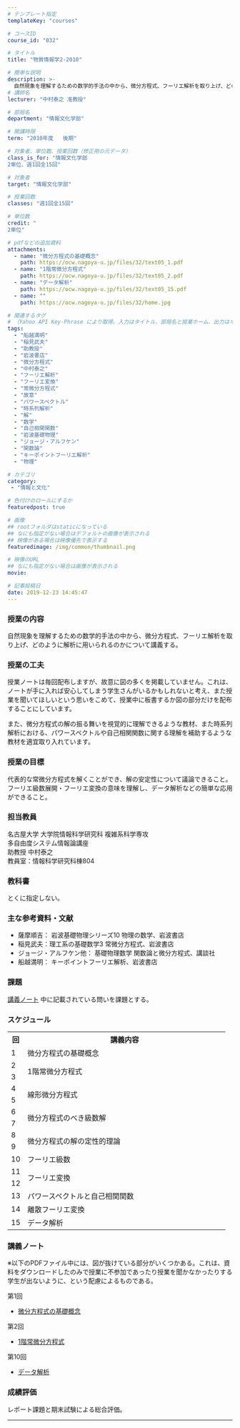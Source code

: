 ```yaml
---
# テンプレート指定
templateKey: "courses"

# コースID
course_id: "032"

# タイトル
title: "物質情報学2-2010"

# 簡単な説明
description: >-
  自然現象を理解するための数学的手法の中から、微分方程式、フーリエ解析を取り上げ、どのように解析に用いられるのかについて講義する。 ....
# 講師名
lecturer: "中村泰之 准教授"

# 部局名
department: "情報文化学部"

# 開講時限
term: "2010年度	後期"

# 対象者、単位数、授業回数（修正用の元データ）
class_is_for: "情報文化学部
2単位、週1回全15回"

# 対象者
target: "情報文化学部"

# 授業回数
classes: "週1回全15回"

# 単位数
credit: "
2単位"

# pdfなどの追加資料
attachments:
  - name: "微分方程式の基礎概念" 
    path: https://ocw.nagoya-u.jp/files/32/text05_1.pdf
  - name: "1階常微分方程式" 
    path: https://ocw.nagoya-u.jp/files/32/text05_2.pdf
  - name: "データ解析" 
    path: https://ocw.nagoya-u.jp/files/32/text05_15.pdf
  - name: "" 
    path: https://ocw.nagoya-u.jp/files/32/home.jpg

# 関連するタグ
# （Yahoo API Key-Phrase により取得。入力はタイトル、部局名と授業ホーム、出力はキーフレーズ（tags））
tags:
  - "船越満明"
  - "稲見武夫"
  - "助教授"
  - "岩波書店"
  - "微分方程式"
  - "中村泰之"
  - "フーリエ解析"
  - "フーリエ変換"
  - "常微分方程式"
  - "故意"
  - "パワースペクトル"
  - "時系列解析"
  - "解"
  - "数学"
  - "自己相関関数"
  - "岩波基礎物理"
  - "ジョージ・アルフケン"
  - "関数論"
  - "キーポイントフーリエ解析"
  - "物理"

# カテゴリ
category:
 - "情報と文化"

# 色付けのロールにするか
featuredpost: true

# 画像
## rootフォルダはstaticになっている
## なにも指定がない場合はデフォルトの画像が表示される
## 映像がある場合は映像優先で表示する
featuredimage: /img/common/thumbnail.png

# 映像のURL
## なにも指定がない場合は画像が表示される
movie: 

# 記事投稿日
date: 2019-12-23 14:45:47
---
```


### 授業の内容

自然現象を理解するための数学的手法の中から、微分方程式、フーリエ解析を取り上げ、どのように解析に用いられるのかについて講義する。


### 授業の工夫

授業ノートは毎回配布しますが、故意に図の多くを掲載していません。これは、ノートが手に入れば安心してしまう学生さんがいるかもしれないと考え、また授業を聞いてほしいという思いをこめて、授業中に板書するか図の部分だけを配布することにしています。 

また、微分方程式の解の振る舞いを視覚的に理解できるような教材、また時系列解析における、パワースペクトルや自己相関関数に関する理解を補助するような教材を適宜取り入れています。





### 授業の目標

代表的な常微分方程式を解くことができ、解の安定性について議論できること。  
フーリエ級数展開・フーリエ変換の意味を理解し、データ解析などの簡単な応用ができること。 

### 担当教員

名古屋大学 大学院情報科学研究科 複雑系科学専攻  
多自由度システム情報論講座  
助教授 中村泰之  
教員室：情報科学研究科棟804 

### 教科書

とくに指定しない。 

### 主な参考資料・文献

  * 薩摩順吉： 岩波基礎物理シリーズ10 物理の数学、岩波書店
  * 稲見武夫：理工系の基礎数学3 常微分方程式、岩波書店
  * ジョージ・アルフケン他： 基礎物理数学 関数論と微分方程式、講談社
  * 船越満明： キーポイントフーリエ解析、岩波書店

### 課題

[講義ノート](#lecturenotes) 中に記載されている問いを課題とする。


<h3>スケジュール</h3>
<table class="basic" width="455">
<tr>
<th width="20" class="center">回</th>
<th width="435" class="center">講義内容</th>
</tr>
<tr>
<td class="center">1</td>
<td>
微分方程式の基礎概念
</td>
</tr>
<tr>
<td class="center">2</td>
<td rowspan="2">
1階常微分方程式
</td>
</tr>
<tr>
<td class="center">3</td>
</tr>
<tr>
<td class="center">4</td>
<td rowspan="2">
線形微分方程式
</td>
</tr>
<tr>
<td class="center">5</td>
</tr>
<tr>
<td class="center">6</td>
<td rowspan="2">
微分方程式のべき級数解
</td>
</tr>
<tr>
<td class="center">7</td>
</tr>
<tr>
<td class="center">8</td>
<td rowspan="2">
微分方程式の解の定性的理論
</td>
</tr>
<tr>
<td class="center">9</td>
</tr>
<tr>
<td class="center">10</td>
<td>
フーリエ級数
</td>
</tr>
<tr>
<td class="center">11</td>
<td rowspan="2">
フーリエ変換
</td>
</tr>
<tr>
<td class="center">12</td>
</tr>
<tr>
<td class="center">13</td>
<td>
パワースペクトルと自己相関関数
</td>
</tr>
<tr>
<td class="center">14</td>
<td>
離散フーリエ変換
</td>
</tr>
<tr>
<td class="center">15</td>
<td>
データ解析
</td>
</tr>
</table>


### 講義ノート

※以下のPDFファイル中には、図が抜けている部分がいくつかある。これは、資料をダウンロードしたのみで授業に不参加であったり授業を聞かなかったりする学生が出ないように、という配慮によるものである。

第1回

- [微分方程式の基礎概念](https://ocw.nagoya-u.jp/files/32/text05_1.pdf) 

第2回

- [1階常微分方程式](https://ocw.nagoya-u.jp/files/32/text05_2.pdf) 

第10回

- [データ解析](https://ocw.nagoya-u.jp/files/32/text05_15.pdf) 





### 成績評価

レポート課題と期末試験による総合評価。





-----